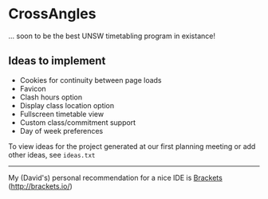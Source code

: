 # CrossAngles
... soon to be the best UNSW timetabling program in existance!

## Ideas to implement

  * Cookies for continuity between page loads
  * Favicon
  * Clash hours option
  * Display class location option
  * Fullscreen timetable view
  * Custom class/commitment support
  * Day of week preferences

To view ideas for the project generated at our first planning meeting or add other ideas, see `ideas.txt`

---

My (David's) personal recommendation for a nice IDE is [Brackets](http://brackets.io/) (<http://brackets.io/>)
